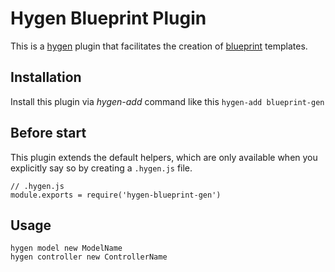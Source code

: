 # Hygen Blueprint Plugin

This is a [hygen](https://www.hygen.io/) plugin  that facilitates the creation of [blueprint](https://github.com/laravel-shift/blueprint) templates.


## Installation

Install this plugin via _hygen-add_ command like this `hygen-add blueprint-gen`

## Before start

This plugin extends the default helpers, which are only available when you explicitly say so by creating a `.hygen.js` file.

```
// .hygen.js
module.exports = require('hygen-blueprint-gen')
```

## Usage

```
hygen model new ModelName
hygen controller new ControllerName
```

